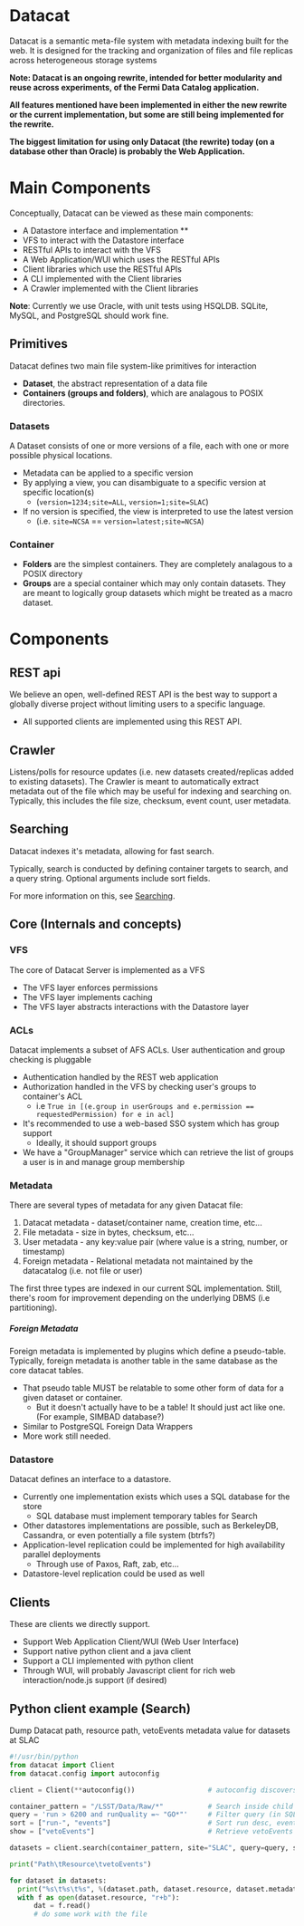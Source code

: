 # Datacat
Datacat is a semantic meta-file system with metadata indexing built for the web. It is designed for the tracking and organization of files and file replicas across heterogeneous storage systems


**Note: Datacat is an ongoing rewrite, intended for better modularity and reuse across experiments, of the Fermi Data Catalog application.**

**All features mentioned have been implemented in either the new rewrite or the current implementation, but some are still being implemented for the rewrite.**

**The biggest limitation for using only Datacat (the rewrite) today (on a database other than Oracle) is probably the Web Application.**

# Main Components
Conceptually, Datacat can be viewed as these main components:
*   A Datastore interface and implementation ** 
*   VFS to interact with the Datastore interface
*   RESTful APIs to interact with the VFS
*   A Web Application/WUI which uses the RESTful APIs
*   Client libraries which use the RESTful APIs
*   A CLI implemented with the Client libraries
*   A Crawler implemented with the Client libraries

**Note**: Currently we use Oracle, with unit tests using HSQLDB. SQLite, MySQL, and PostgreSQL should work fine.

## Primitives
Datacat defines two main file system-like primitives for interaction
*   **Dataset**, the abstract representation of a data file
*   **Containers (groups and folders)**, which are analagous to POSIX directories.

### Datasets
A Dataset consists of one or more versions of a file, each with one or more possible physical locations.
*   Metadata can be applied to a specific version
*   By applying a view, you can disambiguate to a specific version at specific location(s)
    *   (`version=1234;site=ALL`, `version=1;site=SLAC`)
*   If no version is specified, the view is interpreted to use the latest version
    *   (i.e. `site=NCSA` == `version=latest;site=NCSA`)

### Container
*   **Folders** are the simplest containers. They are completely analagous to a POSIX directory
*   **Groups** are a special container which may only contain datasets. They are meant to logically group datasets which might be treated as a macro dataset.

# Components
## REST api
We believe an open, well-defined REST API is the best way to support a globally diverse project without limiting users to a specific language.
*   All supported clients are implemented using this REST API.

## Crawler
Listens/polls for resource updates (i.e. new datasets created/replicas added to existing datasets). The Crawler is meant to automatically extract metadata out of the file which may be useful for indexing and searching on. Typically, this includes the file size, checksum, event count, user metadata.

## Searching
Datacat indexes it's metadata, allowing for fast search.

Typically, search is conducted by defining container targets to search, and a query string. Optional arguments include sort fields.

For more information on this, see [Searching](./Searching.md).

## Core (Internals and concepts)
### VFS
The core of Datacat Server is implemented as a VFS
*   The VFS layer enforces permissions
*   The VFS layer implements caching
*   The VFS layer abstracts interactions with the Datastore layer

### ACLs
Datacat implements a subset of AFS ACLs. User authentication and group checking is pluggable
*   Authentication handled by the REST web application
*   Authorization handled in the VFS by checking user's groups to container's ACL
    *  i.e `True in [(e.group in userGroups and e.permission == requestedPermission) for e in acl]`
*   It's recommended to use a web-based SSO system which has group support&nbsp;
    *  Ideally, it should support groups
*   We have a &quot;GroupManager&quot; service which can retrieve the list of groups a user is in and manage group membership

### Metadata
There are several types of metadata for any given Datacat file:

1.  Datacat metadata - dataset/container name, creation time, etc...
2.  File metadata - size in bytes, checksum, etc...
3.  User metadata - any key:value pair (where value is a string, number, or timestamp)
4.  Foreign metadata - Relational metadata not maintained by the datacatalog (i.e. not file or user)

The first three types are indexed in our current SQL implementation. Still, there's room for improvement depending on the underlying DBMS (i.e partitioning).

##### Foreign Metadata
Foreign metadata is implemented by plugins which define a pseudo-table. Typically, foreign metadata is another table in the same database as the core datacat tables.
*   That pseudo table MUST be relatable to some other form of data for a given dataset or container.
    *   But it doesn't actually have to be a table! It should just act like one. (For example, SIMBAD database?)
*   Similar to PostgreSQL Foreign Data Wrappers
*   More work still needed.

### Datastore
Datacat defines an interface to a datastore.
*   Currently one implementation exists which uses a SQL database for the store
    *   SQL database must implement temporary tables for Search
*   Other datastores implementations are possible, such as BerkeleyDB, Cassandra, or even potentially a file system (btrfs?)
*   Application-level replication could be implemented for high availability parallel deployments
    *   Through use of Paxos, Raft, zab, etc...
*   Datastore-level replication could be used as well

## Clients
These are clients we directly support.
*   Support Web Application Client/WUI (Web User Interface)
*   Support native python client and a java client
*   Support a CLI implemented with python client
*   Through WUI, will probably Javascript client for rich web interaction/node.js support (if desired)

## Python client example (Search)

Dump Datacat path, resource path, vetoEvents metadata value for datasets at SLAC


```python
#!/usr/bin/python
from datacat import Client
from datacat.config import autoconfig

client = Client(**autoconfig())                  # autoconfig discovers URL, user info

container_pattern = "/LSST/Data/Raw/*"           # Search inside child containers of Raw
query = 'run > 6200 and runQuality =~ "GO*"'     # Filter query (in SQL: run > 6200 AND runQuality LIKE 'GO%')
sort = ["run-", "events"]                        # Sort run desc, events asc (asc default). These are retrieved
show = ["vetoEvents"]                            # Retrieve vetoEvents metadata as well

datasets = client.search(container_pattern, site="SLAC", query=query, sort=sort, show=show)

print("Path\tResource\tvetoEvents")

for dataset in datasets:
  print("%s\t%s\t%s", %(dataset.path, dataset.resource, dataset.metadata['vetoEvents']))
  with f as open(dataset.resource, "r+b"):
      dat = f.read()
      # do some work with the file

```
